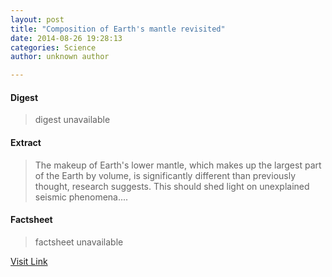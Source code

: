 ```yaml
---
layout: post
title: "Composition of Earth's mantle revisited"
date: 2014-08-26 19:28:13
categories: Science
author: unknown author

---
```



#### Digest
>digest unavailable

#### Extract
>The makeup of Earth's lower mantle, which makes up the largest part of the Earth by volume, is significantly different than previously thought, research suggests. This should shed light on unexplained seismic phenomena....

#### Factsheet
>factsheet unavailable

[Visit Link](http://feeds.sciencedaily.com/~r/sciencedaily/~3/WhsDWrLlS2I/140826152813.htm)


